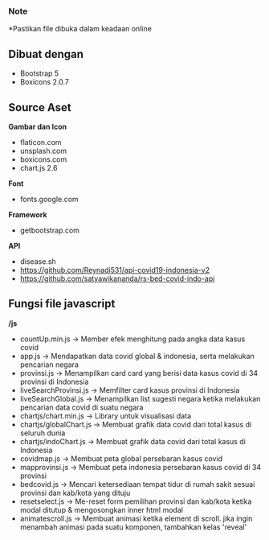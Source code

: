 ### Note

\*Pastikan file dibuka dalam keadaan online

## Dibuat dengan

- Bootstrap 5
- Boxicons 2.0.7

## Source Aset

**Gambar dan Icon**

- flaticon.com
- unsplash.com
- boxicons.com
- chart.js 2.6

**Font**

- fonts.google.com

**Framework**

- getbootstrap.com

**API**

- disease.sh
- https://github.com/Reynadi531/api-covid19-indonesia-v2
- https://github.com/satyawikananda/rs-bed-covid-indo-api

## Fungsi file javascript

**/js**

- countUp.min.js -> Member efek menghitung pada angka data kasus covid
- app.js -> Mendapatkan data covid global & indonesia, serta melakukan pencarian negara
- provinsi.js -> Menampilkan card card yang berisi data kasus covid di 34 provinsi di Indonesia
- liveSearchProvinsi.js -> Memfilter card kasus provinsi di Indonesia
- liveSearchGlobal.js -> Menampilkan list sugesti negara ketika melakukan pencarian data covid di suatu negara
- chartjs/chart.min.js -> Library untuk visualisasi data
- chartjs/globalChart.js -> Membuat grafik data covid dari total kasus di seluruh dunia
- chartjs/indoChart.js -> Membuat grafik data covid dari total kasus di Indonesia
- covidmap.js -> Membuat peta global persebaran kasus covid
- mapprovinsi.js -> Membuat peta indonesia persebaran kasus covid di 34 provinsi
- bedcovid.js -> Mencari ketersediaan tempat tidur di rumah sakit sesuai provinsi dan kab/kota yang dituju
- resetselect.js -> Me-reset form pemilihan provinsi dan kab/kota ketika modal ditutup & mengosongkan inner html modal
- animatescroll.js -> Membuat animasi ketika element di scroll. jika ingin menambah animasi pada suatu komponen, tambahkan kelas 'reveal'
